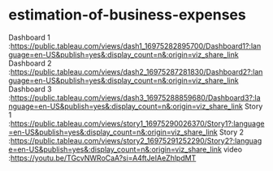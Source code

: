 # estimation-of-business-expenses
Dashboard 1 :https://public.tableau.com/views/dash1_16975282895700/Dashboard1?:language=en-US&publish=yes&:display_count=n&:origin=viz_share_link
Dashboard 2 :https://public.tableau.com/views/dash2_16975287281830/Dashboard2?:language=en-US&publish=yes&:display_count=n&:origin=viz_share_link
Dashboard 3 :https://public.tableau.com/views/dash3_16975288859680/Dashboard3?:language=en-US&publish=yes&:display_count=n&:origin=viz_share_link
Story    1 :https://public.tableau.com/views/story1_16975290026370/Story1?:language=en-US&publish=yes&:display_count=n&:origin=viz_share_link
Story    2 :https://public.tableau.com/views/story2_16975291252290/Story2?:language=en-US&publish=yes&:display_count=n&:origin=viz_share_link
video      :https://youtu.be/TGcvNWRoCaA?si=A4ftJeIAeZhlpdMT
